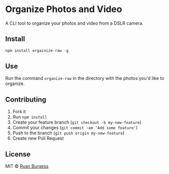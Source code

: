 # Organize Photos and Video
A CLI tool to organize your photos and video from a DSLR camera.

## Install

```js
npm install orgainize-raw -g
```

## Use
Run the command `organize-raw` in the directory with the photos you'd like to organize.

## Contributing
1. Fork it
2. Run `npm install`
3. Create your feature branch (`git checkout -b my-new-feature`)
4. Commit your changes (`git commit -am 'Add some feature'`)
5. Push to the branch (`git push origin my-new-feature`)
6. Create new Pull Request

## License
MIT © [Ryan Burgess](http://github.com/ryanburgess)
